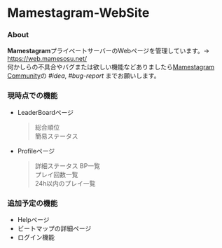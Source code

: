 # Mamestagram-WebSite
### About
**Mamestagram**プライベートサーバーのWebページを管理しています。-> https://web.mamesosu.net/<br>
何かしらの不具合やバグまたは欲しい機能などありましたら[Mamestagram Community](https://osu.mamestagram.net/discord.html)の *#idea*, *#bug-report* までお願いします。
### 現時点での機能
- LeaderBoardページ
  > 総合順位<br>
  > 簡易ステータス
- Profileページ
  > 詳細ステータス
  > BP一覧<br>
  > プレイ回数一覧<br>
  > 24h以内のプレイ一覧
### 追加予定の機能
- Helpページ
- ビートマップの詳細ページ
- ログイン機能
